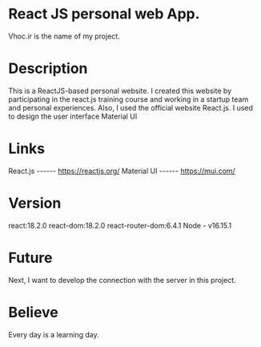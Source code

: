 
#  React JS personal web App.

Vhoc.ir is the name of my project.

#  Description
This is a ReactJS-based personal website.
I created this website by participating in the react.js training course and working in a startup team and personal experiences. 
Also, I used the official website React.js. 
I used to design the user interface  Material UI

#  Links
React.js      ------   https://reactjs.org/
Material UI   ------  https://mui.com/

#  Version
react:18.2.0
react-dom:18.2.0
react-router-dom:6.4.1
Node - v16.15.1

#  Future
Next, I want to develop the connection with the server in this project.

#  Believe
Every day is a learning day.